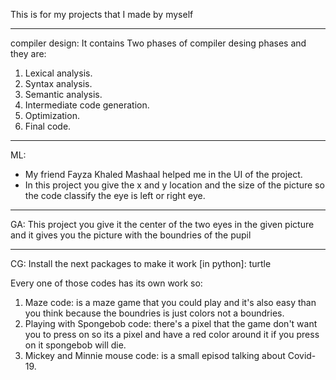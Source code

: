 
This is for my projects that I made by myself

____________________
compiler design:
It contains Two phases of compiler desing phases and they are:
1. Lexical analysis.
2. Syntax analysis.
3. Semantic analysis.
4. Intermediate code generation.
5. Optimization.
6. Final code.

___________________________________________________
ML:
- My friend Fayza Khaled Mashaal helped me in the UI of the project.
- In this project you give the x and y location and the size of the picture so the code classify the eye is left or right eye.

______
GA:
This project you give it the center of the two eyes in the given picture and it gives you the picture with the boundries of the pupil

____
CG:
Install the next packages to make it work [in python]: turtle

Every one of those codes has its own work so:
1. Maze code: is a maze game that you could play and it's also easy than you think because the boundries is just colors not a boundries.
2. Playing with Spongebob code: there's a pixel that the game don't want you to press on so its a pixel and have a red color around it if you press on it spongebob will die.
3. Mickey and Minnie mouse code: is a small episod talking about Covid-19.
